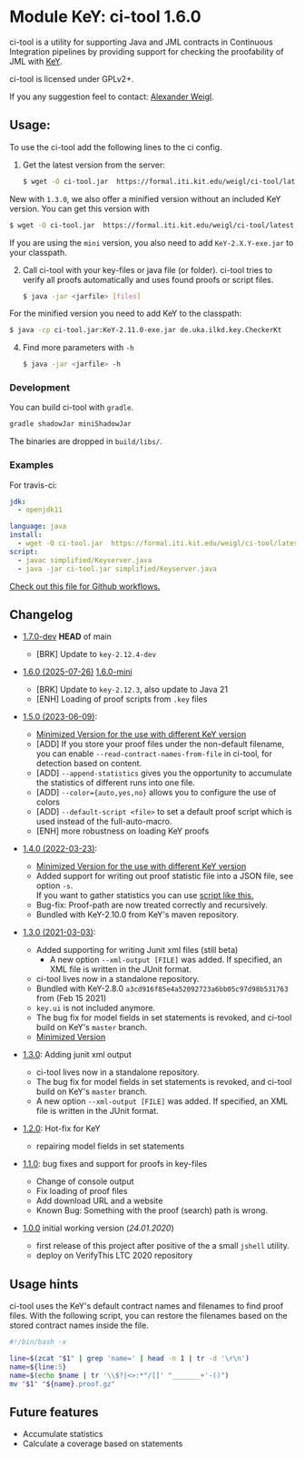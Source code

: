 # Module KeY: ci-tool 1.6.0

ci-tool is a utility for supporting Java and JML contracts in Continuous Integration pipelines 
by providing support for checking the proofability of JML with [KeY](https://key-project.org).

ci-tool is licensed under GPLv2+.

If you any suggestion feel to contact: [Alexander Weigl](https://formal.iti.kit.edu/weigl).

## Usage:

To use the ci-tool add the following lines to the ci config.

1. Get the latest version from the server:
   ```bash
   $ wget -O ci-tool.jar  https://formal.iti.kit.edu/weigl/ci-tool/latest.php?type=all
   ```

  New with `1.3.0`, we also offer a minified version without an included KeY version.
  You can get this version with
  
  ```bash
  $ wget -O ci-tool.jar  https://formal.iti.kit.edu/weigl/ci-tool/latest.php?type=mini
  ```

  If you are using the `mini` version, you also need to add `KeY-2.X.Y-exe.jar` 
  to your classpath. 
  
2. Call ci-tool with your key-files or java file (or folder).
   ci-tool tries to verify all proofs automatically and uses found proofs or script files.

   ```bash 
   $ java -jar <jarfile> [files]
   ```
   
For the minified version you need to add KeY to the classpath:

   ```bash
   $ java -cp ci-tool.jar:KeY-2.11.0-exe.jar de.uka.ilkd.key.CheckerKt 
   ```

4. Find more parameters with `-h`
  
   ```bash
   $ java -jar <jarfile> -h 
   ```


### Development

You can build ci-tool with `gradle`.
```bash 
gradle shadowJar miniShadowJar
```
The binaries are dropped in `build/libs/`.



### Examples

For travis-ci:

```yaml
jdk:
  - openjdk11

language: java
install:
  - wget -O ci-tool.jar  https://formal.iti.kit.edu/weigl/ci-tool/latest.php?type=all
script:
  - javac simplified/Keyserver.java
  - java -jar ci-tool.jar simplified/Keyserver.java
```

[Check out this file for Github workflows.](https://github.com/KeYProject/verification-project-template/blob/main/.github/workflows/KeY-check.yml)


## Changelog

* [1.7.0-dev]() **HEAD** of main 
  * [BRK] Update to `key-2.12.4-dev`

* [1.6.0 (2025-07-26)](https://github.com/wadoon/key-citool/releases/download/v1.6.0/key-citool-1.6.0-all.jar) 
  [1.6.0-mini](https://github.com/wadoon/key-citool/releases/download/v1.6.0/key-citool-1.6.0-mini.jar)
  * [BRK] Update to `key-2.12.3`, also update to Java 21
  * [ENH] Loading of proof scripts from `.key` files

* [1.5.0 (2023-06-09)](https://formal.iti.kit.edu/ci-tool/ci-tool-1.5.0-all.jar):
  - [Minimized Version for the use with different KeY version](https://formal.iti.kit.edu/ci-tool/ci-tool-1.5.0-mini.jar)
  - [ADD] If you store your proof files under the non-default filename, you can enable 
    `--read-contract-names-from-file` in ci-tool, for detection based on content. 
  - [ADD] `--append-statistics` gives you the opportunity to accumulate the statistics of different runs into one file.
  - [ADD] `--color={auto,yes,no}` allows you to configure the use of colors
  - [ADD] `--default-script <file>` to set a default proof script which is used instead of the full-auto-macro.
  - [ENH] more robustness on loading KeY proofs


* [1.4.0 (2022-03-23)](https://formal.iti.kit.edu/ci-tool/ci-tool-1.4.0-all.jar):
  - [Minimized Version for the use with different KeY version](https://formal.iti.kit.edu/ci-tool/ci-tool-1.4.0-mini.jar)
  - Added support for writing out proof statistic file into a JSON file, see option `-s`.  
    If you want to gather statistics you can use [script like this.](https://github.com/KeYProject/verification-project-template/blob/main/tools/statistics.py)
  - Bug-fix: Proof-path are now treated correctly and recursively.
  - Bundled with KeY-2.10.0 from KeY's maven repository.

* [1.3.0 (2021-03-03)](https://formal.iti.kit.edu/ci-tool/ci-tool-1.3.0-all.jar): 
  - Added supporting for writing Junit xml files  (still beta)
    - A new option `--xml-output [FILE]` was added. If specified, an XML file is written in the JUnit format.
  - ci-tool lives now in a standalone repository.
  - Bundled with KeY-2.8.0 `a3cd916f85e4a52092723a6bb05c97d98b531763` from (Feb 15 2021)
  - `key.ui` is not included anymore.
  - The bug fix for model fields in set statements is revoked, and ci-tool build on KeY's `master` branch.
  - [Minimized Version](https://formal.iti.kit.edu/ci-tool/ci-tool-1.3.0-mini.jar)

* [1.3.0](https://formal.iti.kit.edu/ci-tool/keyext.citool-1.3.0--alpha-all.jar): Adding junit xml output
  - ci-tool lives now in a standalone repository.
  - The bug fix for model fields in set statements is revoked, and ci-tool build on KeY's `master` branch.
  - A new option `--xml-output [FILE]` was added. If specified, an XML file is written in the JUnit format.
  

* [1.2.0](https://formal.iti.kit.edu/ci-tool/keyext.citool-1.2.0-all.jar): Hot-fix for KeY
   - repairing model fields in set statements

* [1.1.0](https://formal.iti.kit.edu/ci-tool/keyext.citool-1.1.0-all.jar): bug fixes and support for proofs in key-files
  - Change of console output 
  - Fix loading of proof files
  - Add download URL and a website
  - Known Bug: Something with the proof (search) path is wrong.

* [1.0.0](https://formal.iti.kit.edu/ci-tool/keyext.citool-1.0.0-all.jar) initial working version (*24.01.2020*)
  - first release of this project after positive of the a small `jshell` utility.
  - deploy on VerifyThis LTC 2020 repository  

## Usage hints

ci-tool uses the KeY's default contract names and filenames to find proof files. With the following script, you can 
restore the filenames based on the stored contract names inside the file. 

```bash
#!/bin/bash -x

line=$(zcat "$1" | grep 'name=' | head -n 1 | tr -d '\r\n')
name=${line:5}
name=$(echo $name | tr '\\$?|<>:*"/[]' "_______+'-()")
mv "$1" "${name}.proof.gz"
```
  
  
## Future features

* Accumulate statistics
* Calculate a coverage based on statements 
